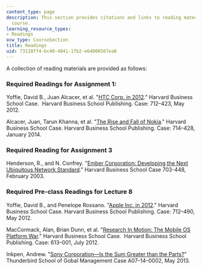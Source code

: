 ```yaml
---
content_type: page
description: This section provides citations and links to reading materials for the
  course.
learning_resource_types:
- Readings
ocw_type: CourseSection
title: Readings
uid: 73128ff4-bc40-4841-1fb2-e64000567ea8
---
```


A collection of reading materials are provided as follows:

### Required Readings for Assignment 1:

Yoffie, David B., Juan Alcacer, et al. "[HTC Corp. in 2012](http://www.hbs.edu/faculty/Pages/item.aspx?num=42568)." Harvard Business School Case.  Harvard Business School Publishing. Case: 712–423, May 2012.

Alcacer, Juan, Tarun Khanna, et al. "[The Rise and Fall of Nokia](http://www.hbs.edu/faculty/Pages/item.aspx?num=46041)." Harvard Business School Case. Harvard Business School Publishing. Case: 714–428, January 2014.

### Required Reading for Assignment 3

Henderson, R., and N. Confrey. "[Ember Corporation: Developing the Next Ubiquitous Network Standard](http://www.hbs.edu/faculty/Pages/item.aspx?num=29633)." Harvard Business School Case 703-448, February 2003.

### Required Pre-class Readings for Lecture 8

Yoffie, David B., and Penelope Rossano. "[Apple Inc. in 2012](http://www.hbs.edu/faculty/Pages/item.aspx?num=42570)." Harvard Business School Case. Harvard Business School Publishing. Case: 712–490, May 2012.

MacCormack, Alan, Brian Dunn, et al. "[Research In Motion: The Mobile OS Platform War](http://www.hbs.edu/faculty/Pages/item.aspx?num=42557)." Harvard Business School Case.  Harvard Business School Publishing. Case: 613–001, July 2012.

Inkpen, Andrew. "[Sony Corporation—Is the Sum Greater than the Parts?](http://caseseries.thunderbird.edu/case/sony-corporation%E2%80%94-sum-greater-parts)" Thunderbird School of Gobal Management Case A07–14–0002, May 2013.
